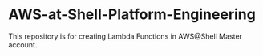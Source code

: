 # AWS-at-Shell-Platform-Engineering
This repository is for creating Lambda Functions in AWS@Shell Master account.